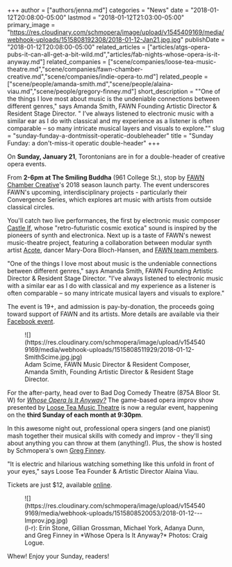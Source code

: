 +++
author = ["authors/jenna.md"]
categories = "News"
date = "2018-01-12T20:08:00-05:00"
lastmod = "2018-01-12T21:03:00-05:00"
primary_image = "https://res.cloudinary.com/schmopera/image/upload/v1545409169/media/webhook-uploads/1515808192308/2018-01-12-Jan21.jpg.jpg"
publishDate = "2018-01-12T20:08:00-05:00"
related_articles = ["articles/atgs-opera-pubs-it-can-all-get-a-bit-wild.md","articles/fab-nights-whose-opera-is-it-anyway.md"]
related_companies = ["scene/companies/loose-tea-music-theatre.md","scene/companies/fawn-chamber-creative.md","scene/companies/indie-opera-to.md"]
related_people = ["scene/people/amanda-smith.md","scene/people/alaina-viau.md","scene/people/gregory-finney.md"]
short_description = "&quot;One of the things I love most about music is the undeniable connections between different genres,&quot; says Amanda Smith, FAWN Founding Artistic Director &amp; Resident Stage Director. &quot; I’ve always listened to electronic music with a similar ear as I do with classical and my experience as a listener is often comparable – so many intricate musical layers and visuals to explore.&quot;"
slug = "sunday-funday-a-dontmissit-operatic-doubleheader"
title = "Sunday Funday: a don&#039;t-miss-it operatic double-header"
+++

On **Sunday, January 21**, Torontonians are in for a double-header of creative opera events.

From **2-6pm at The Smiling Buddha** (961 College St.), stop by [FAWN Chamber Creative](/scene/companies/fawn-chamber-creative/)'s 2018 season launch party. The event underscores FAWN's upcoming, interdisciplinary projects - particularly their Convergence Series, which explores art music with artists from outside classical circles.

You'll catch two live performances, the first by electronic music composer [Castle If](http://www.castleif.com/press.html), whose "retro-futuristic cosmic exotica" sound is inspired by the pioneers of synth and electronica. Next up is a taste of FAWN's newest music-theatre project, featuring a collaboration between modular synth artist [Acote](https://soundcloud.com/acotesound), dancer Mary-Dora Bloch-Hansen, and [FAWN team members](http://www.fawnchambercreative.com/fawnteam/).

"One of the things I love most about music is the undeniable connections between different genres," says Amanda Smith, FAWN Founding Artistic Director & Resident Stage Director. "I’ve always listened to electronic music with a similar ear as I do with classical and my experience as a listener is often comparable – so many intricate musical layers and visuals to explore."

The event is 19+, and admission is pay-by-donation, the proceeds going toward support of FAWN and its artists. More details are available via their [Facebook event](https://www.facebook.com/events/203711103539051/).

<figure data-type="image">
![](https://res.cloudinary.com/schmopera/image/upload/v1545409169/media/webhook-uploads/1515808511929/2018-01-12-SmithScime.jpg.jpg)
<figcaption>Adam Scime, FAWN Music Director & Resident Composer, Amanda Smith, Founding Artistic Director & Resident Stage Director.</figcaption>
</figure>

For the after-party, head over to Bad Dog Comedy Theatre (875A Bloor St. W) for [*Whose Opera Is It Anyway?*](https://www.facebook.com/events/380818205663330/) The game-based opera improv show presented by [Loose Tea Music Theatre](/scene/companies/loose-tea-music-theatre/) is now a regular event, happening on the **third Sunday of each month at 9:30pm**.

In this awesome night out, professional opera singers (and one pianist) mash together their musical skills with comedy and improv - they'll sing about anything you can throw at them (anything!). Plus, the show is hosted by Schmopera's own [Greg Finney](/authors/greg/).

"It is electric and hilarious watching something like this unfold in front of your eyes," says Loose Tea Founder & Artistic Director Alaina Viau.

Tickets are just $12, available [online](http://baddogtheatre.com/calendar/).

<figure data-type="image">
![](https://res.cloudinary.com/schmopera/image/upload/v1545409169/media/webhook-uploads/1515808520053/2018-01-12---Improv.jpg.jpg)
<figcaption>(l-r): Erin Stone, Gillian Grossman, Michael York, Adanya Dunn, and Greg Finney in *Whose Opera Is It Anyway?* Photos: Craig Logue.</figcaption>
</figure>

Whew! Enjoy your Sunday, readers!
